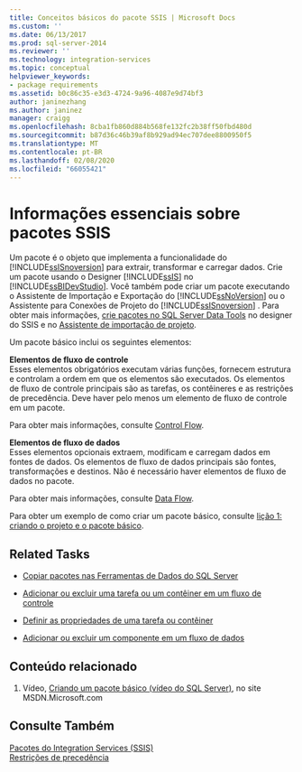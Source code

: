 ```yaml
---
title: Conceitos básicos do pacote SSIS | Microsoft Docs
ms.custom: ''
ms.date: 06/13/2017
ms.prod: sql-server-2014
ms.reviewer: ''
ms.technology: integration-services
ms.topic: conceptual
helpviewer_keywords:
- package requirements
ms.assetid: b0c86c35-e3d3-4724-9a96-4087e9d74bf3
author: janinezhang
ms.author: janinez
manager: craigg
ms.openlocfilehash: 8cba1fb860d884b568fe132fc2b38ff50fbd480d
ms.sourcegitcommit: b87d36c46b39af8b929ad94ec707dee8800950f5
ms.translationtype: MT
ms.contentlocale: pt-BR
ms.lasthandoff: 02/08/2020
ms.locfileid: "66055421"
---
```

# <a name="ssis-package-essentials"></a>Informações essenciais sobre pacotes SSIS
  Um pacote é o objeto que implementa a funcionalidade do [!INCLUDE[ssISnoversion](../includes/ssisnoversion-md.md)] para extrair, transformar e carregar dados. Crie um pacote usando o Designer [!INCLUDE[ssIS](../includes/ssis-md.md)] no [!INCLUDE[ssBIDevStudio](../includes/ssbidevstudio-md.md)]. Você também pode criar um pacote executando o Assistente de Importação e Exportação do [!INCLUDE[ssNoVersion](../includes/ssnoversion-md.md)] ou o Assistente para Conexões de Projeto do [!INCLUDE[ssISnoversion](../includes/ssisnoversion-md.md)] . Para obter mais informações, [crie pacotes no SQL Server Data Tools](create-packages-in-sql-server-data-tools.md) no designer do SSIS e no [Assistente de importação de projeto](../../2014/integration-services/import-project-wizard.md).  
  
 Um pacote básico inclui os seguintes elementos:  
  
 **Elementos de fluxo de controle**  
 Esses elementos obrigatórios executam várias funções, fornecem estrutura e controlam a ordem em que os elementos são executados. Os elementos de fluxo de controle principais são as tarefas, os contêineres e as restrições de precedência. Deve haver pelo menos um elemento de fluxo de controle em um pacote.  
  
 Para obter mais informações, consulte [Control Flow](control-flow/control-flow.md).  
  
 **Elementos de fluxo de dados**  
 Esses elementos opcionais extraem, modificam e carregam dados em fontes de dados. Os elementos de fluxo de dados principais são fontes, transformações e destinos. Não é necessário haver elementos de fluxo de dados no pacote.  
  
 Para obter mais informações, consulte [Data Flow](data-flow/data-flow.md).  
  
 Para obter um exemplo de como criar um pacote básico, consulte [lição 1: criando o projeto e o pacote básico](lesson-1-create-a-project-and-basic-package-with-ssis.md).  
  
## <a name="related-tasks"></a>Related Tasks  
  
-   [Copiar pacotes nas Ferramentas de Dados do SQL Server](create-packages-in-sql-server-data-tools.md)  
  
-   [Adicionar ou excluir uma tarefa ou um contêiner em um fluxo de controle](control-flow/add-or-delete-a-task-or-a-container-in-a-control-flow.md)  
  
-   [Definir as propriedades de uma tarefa ou contêiner](../../2014/integration-services/set-the-properties-of-a-task-or-container.md)  
  
-   [Adicionar ou excluir um componente em um fluxo de dados](data-flow/add-or-delete-a-component-in-a-data-flow.md)  
  
## <a name="related-content"></a>Conteúdo relacionado  
  
1.  Vídeo, [Criando um pacote básico (vídeo do SQL Server)](https://go.microsoft.com/fwlink/?LinkId=131023), no site MSDN.Microsoft.com  
  
## <a name="see-also"></a>Consulte Também  
 [Pacotes do Integration Services &#40;SSIS&#41;](../../2014/integration-services/integration-services-ssis-packages.md)   
 [Restrições de precedência](control-flow/precedence-constraints.md)  
  
  
